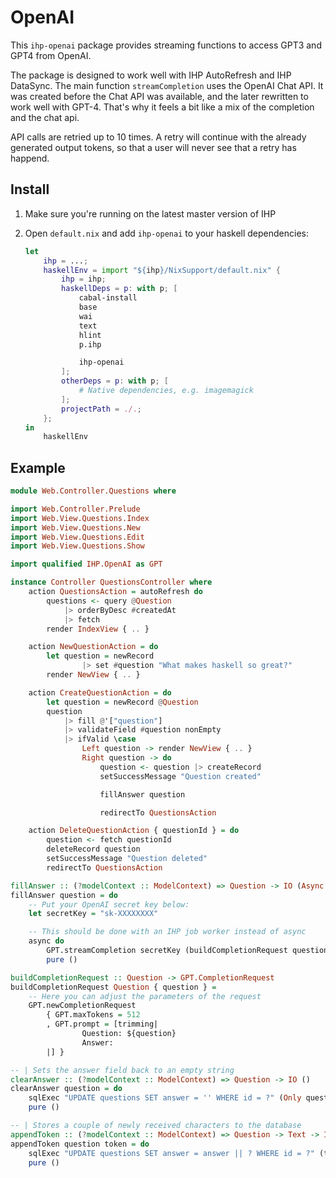 # OpenAI

This `ihp-openai` package provides streaming functions to access GPT3 and GPT4 from OpenAI.

The package is designed to work well with IHP AutoRefresh and IHP DataSync. The main function `streamCompletion` uses the OpenAI Chat API. It was created before the Chat API was available, and the later rewritten to work well with GPT-4. That's why it feels a bit like a mix of the completion and the chat api.

API calls are retried up to 10 times. A retry will continue with the already generated output tokens, so that a user will never see that a retry has happend.

## Install

1. Make sure you're running on the latest master version of IHP

2. Open `default.nix` and add `ihp-openai` to your haskell dependencies:

    ```nix
    let
        ihp = ...;
        haskellEnv = import "${ihp}/NixSupport/default.nix" {
            ihp = ihp;
            haskellDeps = p: with p; [
                cabal-install
                base
                wai
                text
                hlint
                p.ihp

                ihp-openai
            ];
            otherDeps = p: with p; [
                # Native dependencies, e.g. imagemagick
            ];
            projectPath = ./.;
        };
    in
        haskellEnv

    ```

## Example

```haskell
module Web.Controller.Questions where

import Web.Controller.Prelude
import Web.View.Questions.Index
import Web.View.Questions.New
import Web.View.Questions.Edit
import Web.View.Questions.Show

import qualified IHP.OpenAI as GPT

instance Controller QuestionsController where
    action QuestionsAction = autoRefresh do
        questions <- query @Question
            |> orderByDesc #createdAt
            |> fetch
        render IndexView { .. }

    action NewQuestionAction = do
        let question = newRecord
                |> set #question "What makes haskell so great?"
        render NewView { .. }

    action CreateQuestionAction = do
        let question = newRecord @Question
        question
            |> fill @'["question"]
            |> validateField #question nonEmpty
            |> ifValid \case
                Left question -> render NewView { .. } 
                Right question -> do
                    question <- question |> createRecord
                    setSuccessMessage "Question created"

                    fillAnswer question

                    redirectTo QuestionsAction

    action DeleteQuestionAction { questionId } = do
        question <- fetch questionId
        deleteRecord question
        setSuccessMessage "Question deleted"
        redirectTo QuestionsAction

fillAnswer :: (?modelContext :: ModelContext) => Question -> IO (Async ())
fillAnswer question = do
    -- Put your OpenAI secret key below:
    let secretKey = "sk-XXXXXXXX"

    -- This should be done with an IHP job worker instead of async
    async do 
        GPT.streamCompletion secretKey (buildCompletionRequest question) (clearAnswer question) (appendToken question)
        pure ()

buildCompletionRequest :: Question -> GPT.CompletionRequest
buildCompletionRequest Question { question } =
    -- Here you can adjust the parameters of the request
    GPT.newCompletionRequest
        { GPT.maxTokens = 512
        , GPT.prompt = [trimming|
                Question: ${question}
                Answer:
        |] }

-- | Sets the answer field back to an empty string
clearAnswer :: (?modelContext :: ModelContext) => Question -> IO ()
clearAnswer question = do
    sqlExec "UPDATE questions SET answer = '' WHERE id = ?" (Only question.id)
    pure ()

-- | Stores a couple of newly received characters to the database
appendToken :: (?modelContext :: ModelContext) => Question -> Text -> IO ()
appendToken question token = do
    sqlExec "UPDATE questions SET answer = answer || ? WHERE id = ?" (token, question.id)
    pure ()
```